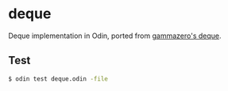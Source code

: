 # deque

Deque implementation in Odin, ported from [gammazero's deque](https://github.com/gammazero/deque/).

## Test
```sh
$ odin test deque.odin -file
```
